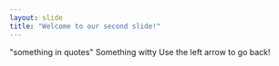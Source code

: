 ```yaml
---
layout: slide
title: "Welcome to our second slide!"
---
```

"something in quotes" Something witty
Use the left arrow to go back!
